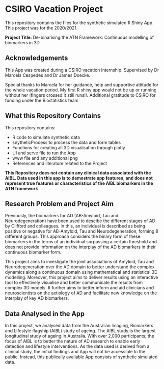 # CSIRO Vacation Project

This repository contains the files for the synthetic simulated R Shiny App. This project was for the 2020/2021. 

**Project Title:** De-binarising the ATN Framework: Continuous modelling of biomarkers in 3D. 

## Acknowledgements 

This App was created during a CSIRO vacation internship. Supervised by Dr Marcela Cespedes and Dr James Doecke. 

Special thanks to Marcela for her guidance, help and supportive attitude for the whole vacation period. My first R shiny app would not be up or running without her (fingers crossed it still runs!). Additional gratitude to CSIRO for funding under the Biostatistics team. 

## What this Repository Contains

This repository contains: 
- R code to simulate synthetic data 
- snytheticProcess to process the data and form tables 
- Functions for creating all 3D visualisation through plotly 
- UI and serve file to run the App
- www file and any additional png
- References and literature related to the Project

**This Repository does not contain any clinical data associated with the AIBL. Data used in this app is to demostrate app features, and does not represent true features or characteristics of the AIBL biomarkers in the ATN framework**

## Research Problem and Project Aim

Previously, the biomarkers for AD (AB-Amyloid, Tau and Neurodegeneration) have been used to descibe the different stages of AD by Clifford and colleagues. In this, an individual is described as being positive or negative for AB-Amyloid, Tau and Neurodegeneration, forming 8 different groups. This approach considers the binary form of these biomarkers in the terms of an individual surpassing a certain threshold and does not provide information on the interplay of the AD biomarkers in their continuous biomarker form.

This project aims to investigate the joint associations of Amyloid, Tau and Neurodegeneration over the AD domain to better understand the complex dynamics along a continuous domain using mathematical and statistical 3D modelling. Moreover, this project aims to deliver results using an interactive tool to effectively visualise and better communicate the results from complex 3D models. It further aims to better inform and aid clinicians and neuroscientists on the aetiology of AD and facilitate new knowledge on the interplay of key AD biomarkers.

## Data Analysed in the App 
In this project, we analysed data from the Australian Imaging, Biomarkers and Lifestyle flagship (AIBL) study of ageing. The AIBL study is the largest longitudinal study of ageing in Australia. With over 2,000 participants, the focus of AIBL is to better the nature of AD research to enable early detection and lifestyle interventions. As the data used is derived from a clinical study, the initial findings and App will not be accessible to the public. Instead, this publically available App consists of synthetic simulated data. 

